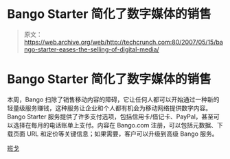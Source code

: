 # Bango Starter 简化了数字媒体的销售

> 原文：<https://web.archive.org/web/http://techcrunch.com:80/2007/05/15/bango-starter-eases-the-selling-of-digital-media/>

# Bango Starter 简化了数字媒体的销售

本周，Bango 扫除了销售移动内容的障碍，它让任何人都可以开始通过一种新的轻量级服务赚钱，这种服务让企业和个人都有机会为移动网络提供数字内容。Bango Starter 服务提供了许多支付选项，包括信用卡/借记卡、PayPal，甚至可以选择在每月的电话账单上支付。内容在 Bango.com 注册，可以包括元数据、下载页面 URL 和定价等关键信息；如果需要，客户可以升级到高级 Bango 服务。

[班戈](https://web.archive.org/web/20210127053552/http://www.bango.com/)